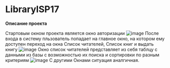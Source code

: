 # LibraryISP17
<B>Описание проекта</B>

Стартовым окном проекта является окно авторизации
![image](https://user-images.githubusercontent.com/56836526/154622011-9ee8278d-9b74-4aa6-bcd5-e258e0129ec1.png)
После входа в систему пльзователь попадает на главное окно, на котором ему доступен переход на окна Список читателей, Список книг и выдать книгу
![image](https://user-images.githubusercontent.com/56836526/154622155-92801548-e439-4a80-a5dd-8f48a3b5e16a.png)
Окно список читателей представляет из себя таблцу с данными из базы с возможностью их поиска и сортировки по разным критериям
![image](https://user-images.githubusercontent.com/56836526/154622277-71eb1dea-006d-4090-bd45-17846a6c7111.png)
С другими Окнами ситуация аналгичная. 
